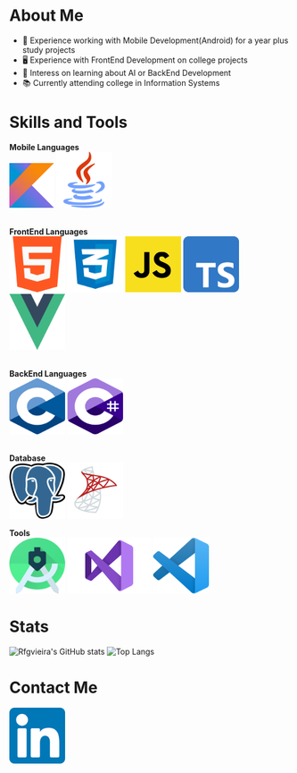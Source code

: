 # About Me
- :iphone:  Experience working with Mobile Development(Android) for a year plus study projects
- :desktop_computer: Experience with FrontEnd Development on college projects
- :robot: Interess on learning about AI or BackEnd Development
- :books: Currently attending college in Information Systems

# Skills and Tools
**Mobile Languages**
<br>
<img src="icons/kotlin.png" width="80" height="80" title="Kotlin">
<img src="icons/java.png" width="100" height="100" title="Java">
<br><br>

**FrontEnd Languages**
<br>
<img src="icons/html.png" width="100" height="100" title="HTML" >
<img src="icons/css.png" width="100" height="100" title="CSS" >
<img src="icons/javascript.png" width="100" height="100" title="JavaScript" >
<img src="icons/typescript.png" width="100" height="100" title="TypeScript" >
<img src="icons/vue.png" width="100" height="100" title="Vue" >
<br><br>

**BackEnd Languages**
<br>
<img src="icons/c.png" width="100" height="100" title="C" >
<img src="icons/c_sharp.png" width="100" height="100" title="C#" >
<br><br>

**Database**
<br>
<img src="icons/postgresql.png" width="100" height="100" title="PostegreSQL" >
<img src="icons/sql_server.png" width="100" height="100" title="Microsoft SQL Server">

**Tools**
<br>
<img src="icons/android_studio.png" width="100" height="100" title="Android Studio" >
<img src="icons/visual_studio.png" width="150" height="100" title="Visual Studio" >
<img src="icons/vscode.png" width="100" height="100" title="Visual Studio Code">

# Stats

![Rfgvieira's GitHub stats](https://github-readme-stats.vercel.app/api?username=rfgvieira&show_icons=true&theme=tokyonight)
![Top Langs](https://github-readme-stats.vercel.app/api/top-langs/?username=rfgvieira&theme=tokyonight&layout=compact)

# Contact Me
<a href="https://www.linkedin.com/in/rfgvieira/"><img src="icons/linkedin.png" width="100" height="100" title="Linkedin"></a>
